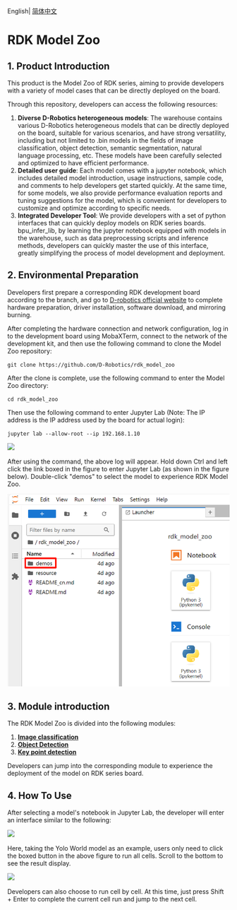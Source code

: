 English| [简体中文](./README_cn.md)

RDK Model Zoo
=======

## 1. Product Introduction

This product is the Model Zoo of RDK series, aiming to provide developers with a variety of model cases that can be directly deployed on the board.

Through this repository, developers can access the following resources:
1. **Diverse D-Robotics heterogeneous models**: The warehouse contains various D-Robotics heterogeneous models that can be directly deployed on the board, suitable for various scenarios, and have strong versatility, including but not limited to .bin models in the fields of image classification, object detection, semantic segmentation, natural language processing, etc. These models have been carefully selected and optimized to have efficient performance.
2. **Detailed user guide**: Each model comes with a jupyter notebook, which includes detailed model introduction, usage instructions, sample code, and comments to help developers get started quickly. At the same time, for some models, we also provide performance evaluation reports and tuning suggestions for the model, which is convenient for developers to customize and optimize according to specific needs.
3. **Integrated Developer Tool**: We provide developers with a set of python interfaces that can quickly deploy models on RDK series boards. bpu_infer_lib, by learning the jupyter notebook equipped with models in the warehouse, such as data preprocessing scripts and inference methods, developers can quickly master the use of this interface, greatly simplifying the process of model development and deployment.

## 2. Environmental Preparation

Developers first prepare a corresponding RDK development board according to the branch, and go to [D-robotics official website](https://developer.d-robotics.cc/) to complete hardware preparation, driver installation, software download, and mirroring burning.

After completing the hardware connection and network configuration, log in to the development board using MobaXTerm, connect to the network of the development kit, and then use the following command to clone the Model Zoo repository:

```
git clone https://github.com/D-Robotics/rdk_model_zoo
```

After the clone is complete, use the following command to enter the Model Zoo directory:

```
cd rdk_model_zoo
```

Then use the following command to enter Jupyter Lab (Note: The IP address is the IP address used by the board for actual login):

```
jupyter lab --allow-root --ip 192.168.1.10
```
![](resource/imgs/jupyter_start.png)

After using the command, the above log will appear. Hold down Ctrl and left click the link boxed in the figure to enter Jupyter Lab (as shown in the figure below). Double-click "demos" to select the model to experience RDK Model Zoo.

![](resource/imgs/into_jupyter.png)

## 3. Module introduction

The RDK Model Zoo is divided into the following modules:

1. **[Image classification](https://github.com/D-Robotics/rdk_model_zoo/tree/rdk_x3/demos/classification)**
2. **[Object Detection](https://github.com/D-Robotics/rdk_model_zoo/tree/rdk_x3/demos/detect)**
3. **[Key point detection](https://github.com/D-Robotics/rdk_model_zoo/tree/rdk_x3/demos/Instance_Segmentation)**

Developers can jump into the corresponding module to experience the deployment of the model on RDK series board.

## 4. How To Use

After selecting a model's notebook in Jupyter Lab, the developer will enter an interface similar to the following:

![](resource/imgs/basic_usage.png)

Here, taking the Yolo World model as an example, users only need to click the boxed button in the above figure to run all cells. Scroll to the bottom to see the result display.

![](resource/imgs/basic_usage_res.png)

Developers can also choose to run cell by cell. At this time, just press Shift + Enter to complete the current cell run and jump to the next cell.